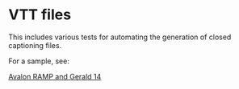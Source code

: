 # VTT files

This includes various tests for automating the generation of closed captioning files.

For a sample, see:

[Avalon RAMP and Gerald 14](https://ramp.avalonmediasystem.org/?iiif-content=https://markpbaggett.github.io/static_iiif/manifests/tests/avalon-vid.json)
